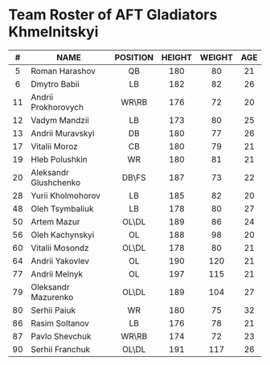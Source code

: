 # Team Roster of AFT Gladiators Khmelnitskyi

|  # | NAME                  | POSITION | HEIGHT | WEIGHT | AGE |
|:--:|-----------------------|:--------:|:------:|:------:|:---:|
|  5 | Roman Harashov        |    QB    |   180  |   80   |  21 |
|  6 | Dmytro Babii          |    LB    |   182  |   82   |  26 |
| 11 | Andrii Prokhorovych   |   WR\RB  |   176  |   72   |  20 |
| 12 | Vadym Mandzii         |    LB    |   173  |   80   |  25 |
| 13 | Andrii Muravskyi      |    DB    |   180  |   77   |  26 |
| 17 | Vitalii Moroz         |    CB    |   180  |   79   |  21 |
| 19 | Hleb Polushkin        |    WR    |   180  |   81   |  21 |
| 20 | Aleksandr Glushchenko |   DB\FS  |   187  |   73   |  22 |
| 28 | Yurii Kholmohorov     |    LB    |   185  |   82   |  20 |
| 48 | Oleh Tsymbaliuk       |    LB    |   178  |   80   |  27 |
| 50 | Artem Mazur           |   OL\DL  |   189  |   86   |  24 |
| 56 | Oleh Kachynskyi       |    OL    |   188  |   98   |  20 |
| 60 | Vitalii Mosondz       |   OL\DL  |   178  |   80   |  21 |
| 64 | Andrii Yakovlev       |    OL    |   190  |  120   |  21 |
| 77 | Andrii Melnyk         |    OL    |   197  |  115   |  21 |
| 79 | Oleksandr Mazurenko   |   OL\DL  |   189  |  104   |  27 |
| 80 | Serhii Paiuk          |    WR    |   180  |   75   |  32 |
| 86 | Rasim Soltanov        |    LB    |   176  |   78   |  21 |
| 87 | Pavlo Shevchuk        |   WR\RB  |   174  |   72   |  23 |
| 90 | Serhii Franchuk       |   OL\DL  |   191  |  117   |  26 |

